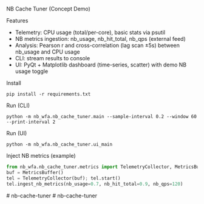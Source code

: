 NB Cache Tuner (Concept Demo)

Features
- Telemetry: CPU usage (total/per-core), basic stats via psutil
- NB metrics ingestion: nb_usage, nb_hit_total, nb_qps (external feed)
- Analysis: Pearson r and cross-correlation (lag scan ±5s) between nb_usage and CPU usage
- CLI: stream results to console
- UI: PyQt + Matplotlib dashboard (time-series, scatter) with demo NB usage toggle

Install
```
pip install -r requirements.txt
```

Run (CLI)
```
python -m nb_wfa.nb_cache_tuner.main --sample-interval 0.2 --window 60 --print-interval 2
```

Run (UI)
```
python -m nb_wfa.nb_cache_tuner.ui_main
```

Inject NB metrics (example)
```python
from nb_wfa.nb_cache_tuner.metrics import TelemetryCollector, MetricsBuffer
buf = MetricsBuffer()
tel = TelemetryCollector(buf); tel.start()
tel.ingest_nb_metrics(nb_usage=0.7, nb_hit_total=0.9, nb_qps=120)
```


#   n b - c a c h e - t u n e r  
 # nb-cache-tuner
